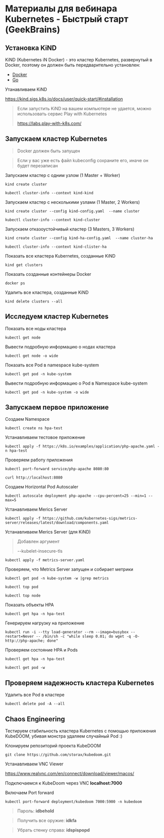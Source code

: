 # Материалы для вебинара Kubernetes - Быстрый старт (GeekBrains)

## Установка KiND

KiND (Kubernetes iN Docker) - это кластер Kubernetes, развернутый в Docker, поэтому он должен быть передварительно установлен:

* [Docker](https://docs.docker.com/get-docker/)
* [Go](https://golang.org/doc/install)

Утанавливаем KiND

https://kind.sigs.k8s.io/docs/user/quick-start/#installation

> Если запустить KiND на вашем компьютере не удается, можно использовать сервис Play with Kubernetes
>
> https://labs.play-with-k8s.com/


## Запускаем кластер Kubernetes

> Docker должен быть запущен

> Если у вас уже есть файл kubeconfig сохраните его, иначе он будет перезаписан

Запускаем кластер с одним узлом
(1 Master + Worker)
```
kind create cluster

kubectl cluster-info --context kind-kind
```

Запускаем кластер с несколькими узлами
(1 Master, 2 Workers)
```
kind create cluster --config kind-config.yaml  --name cluster

kubectl cluster-info --context kind-cluster
```

Запускаем отказоустойчивый кластер
(3 Masters, 3 Workers)
```
kind create cluster --config kind-ha-config.yaml  --name cluster-ha

kubectl cluster-info --context kind-clister-ha
```

Показать все кластера Kubernetes, созданные KiND
```
kind get clusters
```

Показать созданные контейнеры Docker
```
docker ps
```

Удалить все кластера, созданные KiND
```
kind delete clusters --all
```


## Исследуем кластер Kubernetes

Показать все ноды кластера
```
kubectl get node
```

Вывести подробную информацию о нодах кластера
```
kubectl get node -o wide
```

Показать все Pod в namespace kube-system
```
kubectl get pod -n kube-system
```

Вывести подробную информацию о Pod в Namespace kube-system
```
kubectl get pod -n kube-system -o wide
```


## Запускаем первое приложение

Создаем Namespace
```
kubectl create ns hpa-test
```

Устанавливаем тестовое приложение
```
kubectl apply -f https://k8s.io/examples/application/php-apache.yaml -n hpa-test
```

Проверяем работу приложения
```
kubectl port-forward service/php-apache 8080:80

curl http://localhost:8080
```

Создаем Horizontal Pod Autoscaler 
```
kubectl autoscale deployment php-apache --cpu-percent=25 --min=1 --max=5
```

Устанавливаем Merics Server
```
kubectl apply -f https://github.com/kubernetes-sigs/metrics-server/releases/latest/download/components.yaml
```

Устанавливаем Merics Server (для KiND)

> Добавлен аргумент
>
>   --kubelet-insecure-tls

```
kubectl apply -f metrics-server.yaml
```

Проверяем, что Metrics Server запущен и собирает метрики
```
kubectl get pod -n kube-system -w |grep metrics

kubectl top pod

kubectl top node
```

Показать объекты HPA
```
kubectl get hpa -n hpa-test
```

Генерируем нагрузку на приложение
```
kubectl run -i --tty load-generator --rm --image=busybox --restart=Never -- /bin/sh -c "while sleep 0.01; do wget -q -O- http://php-apache; done"
```

Проверяем состояние HPA и Pods
```
kubectl get hpa -n hpa-test

kubectl get pod -w
```

## Проверяем надежность кластера Kubernetes

Удалить все Pod в кластере
```
kubectl delete pod -A --all
```

## Chaos Engineering

Тестируем стабильность кластера Kubernetes с помощью приложения KubeDOOM, убивая монстра удаляем случайный Pod :)

Клонируем репозиторий проекта KubeDOOM
```
git clone https://github.com/storax/kubedoom.git
```

Устанавливаем VNC Viewer

https://www.realvnc.com/en/connect/download/viewer/macos/

Подключаемся к KubeDoom через VNC **localhost:7000**

Включаем Port forward
```
kubectl port-forward deployment/kubedoom 7000:5900 -n kubedoom
```

>Пароль: **idbehold**

>Получить все оружие: **idkfa**

>Убрать стенку справа: **idspispopd**
